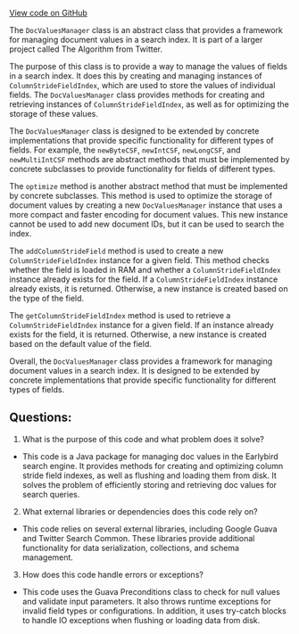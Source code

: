 [View code on GitHub](https://github.com/misbahsy/the-algorithm/src/java/com/twitter/search/core/earlybird/index/column/DocValuesManager.java)

The `DocValuesManager` class is an abstract class that provides a framework for managing document values in a search index. It is part of a larger project called The Algorithm from Twitter. 

The purpose of this class is to provide a way to manage the values of fields in a search index. It does this by creating and managing instances of `ColumnStrideFieldIndex`, which are used to store the values of individual fields. The `DocValuesManager` class provides methods for creating and retrieving instances of `ColumnStrideFieldIndex`, as well as for optimizing the storage of these values.

The `DocValuesManager` class is designed to be extended by concrete implementations that provide specific functionality for different types of fields. For example, the `newByteCSF`, `newIntCSF`, `newLongCSF`, and `newMultiIntCSF` methods are abstract methods that must be implemented by concrete subclasses to provide functionality for fields of different types.

The `optimize` method is another abstract method that must be implemented by concrete subclasses. This method is used to optimize the storage of document values by creating a new `DocValuesManager` instance that uses a more compact and faster encoding for document values. This new instance cannot be used to add new document IDs, but it can be used to search the index.

The `addColumnStrideField` method is used to create a new `ColumnStrideFieldIndex` instance for a given field. This method checks whether the field is loaded in RAM and whether a `ColumnStrideFieldIndex` instance already exists for the field. If a `ColumnStrideFieldIndex` instance already exists, it is returned. Otherwise, a new instance is created based on the type of the field.

The `getColumnStrideFieldIndex` method is used to retrieve a `ColumnStrideFieldIndex` instance for a given field. If an instance already exists for the field, it is returned. Otherwise, a new instance is created based on the default value of the field.

Overall, the `DocValuesManager` class provides a framework for managing document values in a search index. It is designed to be extended by concrete implementations that provide specific functionality for different types of fields.
## Questions: 
 1. What is the purpose of this code and what problem does it solve?
- This code is a Java package for managing doc values in the Earlybird search engine. It provides methods for creating and optimizing column stride field indexes, as well as flushing and loading them from disk. It solves the problem of efficiently storing and retrieving doc values for search queries.

2. What external libraries or dependencies does this code rely on?
- This code relies on several external libraries, including Google Guava and Twitter Search Common. These libraries provide additional functionality for data serialization, collections, and schema management.

3. How does this code handle errors or exceptions?
- This code uses the Guava Preconditions class to check for null values and validate input parameters. It also throws runtime exceptions for invalid field types or configurations. In addition, it uses try-catch blocks to handle IO exceptions when flushing or loading data from disk.